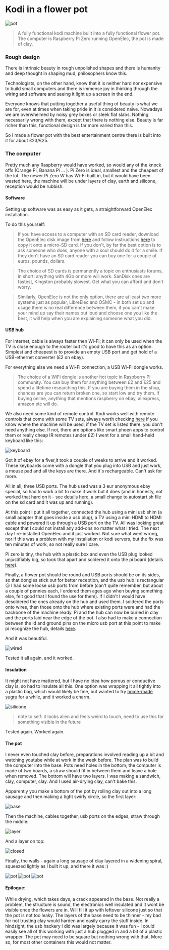 # Kodi in a flower pot

  ![pot](../pics/clay1_done2_m.jpg)

> A fully functional kodi machine built into a fully functional flower pot.
> The computer is Raspberry Pi Zero running OpenElec, the pot is made of clay.

### Rough design

There is intrinsic beauty in rough unpolished shapes and there is humanity and deep thought in shaping mud, philosophers know this.

Technologists, on the other hand, know that it is neither hard nor expensive to build small computers and there is immense joy in thinking through the wiring and software and seeing it light up a screen in the end.

Everyone knows that putting together a useful thing of beauty is what we are for, even at times when taking pride in it is considered naïve. Nowadays we are overwhelmed by noisy grey boxes or sleek flat slabs. Nothing necessarily wrong with them, except that there is nothing else. Beauty is far richer than this, functional design is far more varied than this.

So I made a flower pot with the best entertainment centre there is built into it for about £23/€25.


### The computer

Pretty much any Raspberry would have worked, so would any of the knock offs (Orange Pi, Banana Pi ... ). Pi Zero is ideal, smallest and the cheapest of the lot. The newer Pi Zero W has Wi-Fi built in, but it would have been wasted here, the machine will be under layers of clay, earth and silicone, reception would be rubbish.

#### Software
Setting up software was as easy as it gets, a straightforward OpenElec installation. 

To do this yourself:

> If you have access to a computer with an SD card reader, download the OpenElec disk image from [here](http://openelec.tv/get-openelec)  and follow instructions [here](https://www.raspberrypi.org/documentation/installation/installing-images/) to copy it onto a micro-SD card. If you don't, by far the best option is to ask someone who does, anyone with a soul should do it for a smile. If they don't have an SD card reader you can buy one for a couple of euros, pounds, dollars.

> The choice of SD cards is permanently a topic on enthusiasts forums, in short: anything with 4Gb or more will work. SanDisk ones are fastest, Kingston probably slowest. Get what you can afford and don't worry.

> Similarly, OpenElec is not the only option, there are at least two more systems just as popular, LibreElec and OSMC - in both set up and usage there is no real difference between them, if you can't make your mind up say their names out loud and choose one you like the best, it will help when you are explaining someone what you did.


#### USB hub

For internet, cable is always faster then Wi-Fi; it can only be used when the TV is close enough to the router but it's good to have this as an option. 
Simplest and cheapest is to provide an empty USB port and get hold of a USB-ethernet converter (£2 on ebay). 

For everything else we need a Wi-Fi connection, a USB Wi-Fi dongle works. 

> The choice of a WiFi dongle is another hot topic in Raspberry Pi community. You can buy them for anything between £2 and £25 and spend a lifetime researching this. If you are buying them in the shop, chances are you can return broken one, so start low and try them. If buying online, anything that mentions raspberry on ebay, aliexpress, amazon etc will do.

We also need some kind of remote control. Kodi works well with remote controls that come with some TV sets, always worth checking [here](http://kodi.wiki/view/CEC) if you know where the machine will be used, if the TV set is listed there, you don't need anything else. If not, there are options like smart phoen apps to control them or really cheap IR remotes (under £2) I went for a small hand-held keyboard like this: 

![keyboard](../pics/kbd.jpg)

Got it of ebay for a fiver,it took a couple of weeks to arrive and it worked. These keyboards come with a dongle that you plug into USB and just work, a mouse pad and all the keys are there. And it's rechargeable. Can't ask for more.

All in all, three USB ports. The hub used was a 3 eur anonymous ebay special, so had to work a bit to make it work but it does (and in honesty, not worked that hard on it - see [details here](https://github.com/unusualcomputers/unusualcomputers/blob/master/writing/text/usbnotes.md#hack-one-software), a small change to autostart.sh file on the sd card and it was up and running).

At this point I put it all together, connected the hub using a mini usb shim (a small adapter that goes inside a usb plug), a TV using a mini HDMI to HDMI cable and powered it up through a USB port on the TV. All was looking great except that I could not install any add-ons no matter what I tried. The next day I re-installed OpenElec and it just worked. Not sure what went wrong, nor if this was a problem with my installation or kodi servers, but the fix was ten minutes of work, so not really sure I care.

Pi zero is tiny, the hub with a plastic box and even the USB plug looked unjustifiably big, so took that apart and soldered it onto the pi board (details [here](https://github.com/unusualcomputers/unusualcomputers/blob/master/writing/text/usbnotes.md#hack-one-software)).

Finally, a flower pot should be round and USB ports should be on its sides, so that dongles stick out for better reception, and the usb hub is rectangular :unamused: 
I had some loose usb ports from before (can't quite remember, but about a couple of pennies each, I ordered them ages ago when buying something else, felt good that I found the use for them). If I didn't I would have desoldered the ones already on the hub and used them. I soldered the ports onto wires, then those onto the hub where existing ports were and had the backbone of the machine ready. Pi and the hub can now be buried in clay and the ports laid near the edge of the pot. I also had to make a connection between the id and ground pins on the micro usb port at this point to make pi recognize the hub, details [here](https://github.com/unusualcomputers/unusualcomputers/blob/master/writing/text/usbnotes.md#soldering-the-hub-to-pi-zero).

And it was beautiful.

![wired](../pics/clay1_wired2_s.jpg)

Tested it all again, and it worked.

#### Insulation

It might not have mattered, but I have no idea how porous or conductive clay is, so had to insulate all this. One option was wrapping it all tightly into a plastic bag, which would likely be fine, but wanted to try [home-made sugru](https://github.com/unusualcomputers/unusualcomputers/blob/master/writing/text/silicone_dough.md#notes-on-silicone-doughoogoohome-made-sugru) for a while, and it worked a charm.

![silicone](../pics/clay1_silicone_s.jpg)

> note to self: it looks alien and feels weird to touch, need to use this for something visible in the future


Tested again. Worked again.


#### The pot

I never even touched clay before, preparations involved reading up a bit and watching youtube while at work in the week before. The plan was to build the computer into the base. Pots need holes in the bottom; the computer is made of two boards, a straw should fit in between them and leave a hole when removed. The bottom will have two layers. I was making a sandwich, clay, computer, clay. And I used air-drying clay, can't bake this.

Apparently you make a bottom of the pot by rolling clay out into a long sausage and then making a tight swirly circle, so the first layer:

![base](../pics/clay1_base_s.jpg)

Then the machine, cables together, usb ports on the edges, straw through the middle:

![layer](../pics/clay1_layer_s.jpg)

And a layer on top:

![closed](../pics/clay1_closed_s.jpg)

Finally, the walls - again a long sausage of clay layered in a widening spiral, squeezed lightly as I built it up, and there it was :)

  ![pot](../pics/clay1_done_s.jpg)
  ![pot](../pics/clay1_done2_s.jpg)
  ![pot](../pics/clay1_done3_s.jpg)

#### Epilogue:

While drying, which takes days, a crack appeared in the base. Not really a problem, the structure is sound, the electronics well insulated and it wont be visible once the flowers are in. Will fill it up with leftover silicone just so that the pot is not too leaky. The layers of the base need to be thinner - my bad for not trusting clay would harden and easily carry the stuff inside. In hindsight, the usb hackery i did was largely because it was fun - I could easily see all of this working with just a hub plugged in and a bit of a plastic wrapper. The pot may need to be square but nothing wrong with that.  More so, for most other containers this would not matter.


